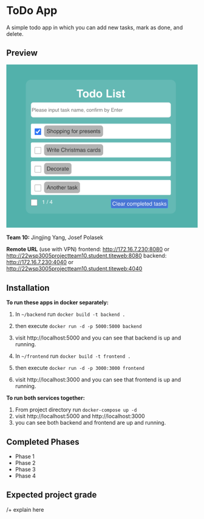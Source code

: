 # ToDo App
A simple todo app in which you can add new tasks, mark as done, and delete.

## Preview
![preview of the app](./frontend/preview.png)

**Team 10:** Jingjing Yang, Josef Polasek

**Remote URL** (use with VPN)
frontend: http://172.16.7.230:8080  or   http://22wsp3005projectteam10.student.titeweb:8080
backend: http://172.16.7.230:4040   or   http://22wsp3005projectteam10.student.titeweb:4040

## Installation
**To run these apps in docker separately:**
1. In `~/backend` run `docker build -t backend .`
2. then execute `docker run -d -p 5000:5000 backend`
3. visit http://localhost:5000 and you can see that backend is up and running.

1. In `~/frontend` run `docker build -t frontend .`
2. then execute `docker run -d -p 3000:3000 frontend`
3. visit http://localhost:3000 and you can see that frontend is up and running.

**To run both services together:**
1. From project directory run `docker-compose up -d`
2. visit http://localhost:5000 and http://localhost:3000 
3. you can see both backend and frontend are up and running.

## Completed Phases
- Phase 1
- Phase 2
- Phase 3
- Phase 4

## Expected project grade
/+ explain here

